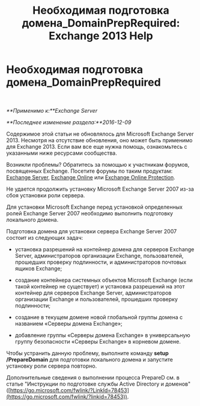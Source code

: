 ﻿---
title: 'Необходимая подготовка домена_DomainPrepRequired: Exchange 2013 Help'
TOCTitle: Необходимая подготовка домена_DomainPrepRequired
ms:assetid: f6feae6f-7404-4b1f-887f-ed63c26a6bcd
ms:mtpsurl: https://technet.microsoft.com/ru-ru/library/ms.exch.setupreadiness.domainpreprequired(v=EXCHG.150)
ms:contentKeyID: 50489545
ms.date: 04/30/2018
mtps_version: v=EXCHG.150
ms.translationtype: HT
---

# Необходимая подготовка домена\_DomainPrepRequired

 

_**Применимо к:**Exchange Server_

_**Последнее изменение раздела:**2016-12-09_

Содержимое этой статьи не обновлялось для Microsoft Exchange Server 2013. Несмотря на отсутствие обновления, оно может быть применимо для Exchange 2013. Если вам все еще нужна помощь, ознакомьтесь с указанными ниже ресурсами сообщества.

Возникли проблемы? Обратитесь за помощью к участникам форумов, посвященных Exchange. Посетите форумы по таким продуктам: [Exchange Server](https://go.microsoft.com/fwlink/p/?linkid=60612), [Exchange Online](https://go.microsoft.com/fwlink/p/?linkid=267542) или [Exchange Online Protection](https://go.microsoft.com/fwlink/p/?linkid=285351).

Не удается продолжить установку Microsoft Exchange Server 2007 из-за сбоя установки роли сервера.

Для установки Microsoft Exchange перед установкой определенных ролей Exchange Server 2007 необходимо выполнить подготовку локального домена.

Подготовка домена для установки сервера Exchange Server 2007 состоит из следующих задач:

  - установка разрешений на контейнер домена для серверов Exchange Server, администраторов организации Exchange, пользователей, прошедших проверку подлинности, и администраторов почтовых ящиков Exchange;

  - создание контейнера системных объектов Microsoft Exchange (если такой контейнер не существует) и установка разрешений на этот контейнер для серверов Exchange Server, администраторов организации Exchange и пользователей, прошедших проверку подлинности;

  - создание в текущем домене новой глобальной группы домена с названием «Серверы домена Exchange»;

  - добавление группы «Серверы домена Exchange» в универсальную группу безопасности «Серверы Exchange» в корневом домене.

Чтобы устранить данную проблему, выполните команду **setup /PrepareDomain** для подготовки локального домена и запустите установку роли сервера повторно.

Дополнительные сведения о выполнении процесса PrepareD см. в статье "Инструкции по подготовке службы Active Directory и доменов" ([https://go.microsoft.com/fwlink/?LinkId=78453](https://go.microsoft.com/fwlink/?linkid=78453)).

